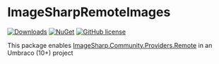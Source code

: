 # ImageSharpRemoteImages

[![Downloads](https://img.shields.io/nuget/dt/Umbraco.Community.ImageSharpRemoteImages?color=cc9900)](https://www.nuget.org/packages/Umbraco.Community.ImageSharpRemoteImages/)
[![NuGet](https://img.shields.io/nuget/vpre/Umbraco.Community.ImageSharpRemoteImages?color=0273B3)](https://www.nuget.org/packages/Umbraco.Community.ImageSharpRemoteImages)
[![GitHub license](https://img.shields.io/github/license/skttl/ImageSharp.Community.Providers.Remote?color=8AB803)](https://github.com/skttl/ImageSharp.Community.Providers.Remote/blob/main/LICENSE)

This package enables [ImageSharp.Community.Providers.Remote](https://www.nuget.org/packages/ImageSharp.Community.Providers.Remote/) in an Umbraco (10+) project